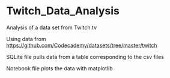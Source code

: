 # Twitch_Data_Analysis
Analysis of a data set from Twitch.tv

Using data from https://github.com/Codecademy/datasets/tree/master/twitch

SQLite file pulls data from a table corresponding to the csv files

Notebook file plots the data with matplotlib
